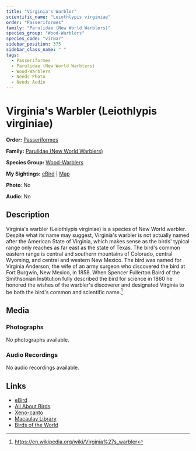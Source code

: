 ```yaml
---
title: "Virginia's Warbler"
scientific_name: "Leiothlypis virginiae"
order: "Passeriformes"
family: "Parulidae (New World Warblers)"
species_group: "Wood-Warblers"
species_code: "virwar"
sidebar_position: 375
sidebar_class_name: " "
tags: 
  - Passeriformes
  - Parulidae (New World Warblers)
  - Wood-Warblers
  - Needs Photo
  - Needs Audio
---
```


# Virginia's Warbler (Leiothlypis virginiae)

**Order:** [Passeriformes](/tags/passeriformes)

**Family:** [Parulidae (New World Warblers)](/tags/parulidae-new-world-warblers)

**Species Group:** [Wood-Warblers](/tags/wood-warblers)

**My Sightings:** [eBird](https://ebird.org/lifelist?r=world&time=life&spp=virwar) | [Map](/map?species_code=virwar)

**Photo**: No 

**Audio**: No

## Description
Virginia's warbler (Leiothlypis virginiae) is a species of New World warbler.
Despite what its name may suggest, Virginia's warbler is not actually named after the American State of Virginia, which makes sense as the birds' typical range only reaches as far east as the state of Texas. The bird's common eastern range is central and southern mountains of Colorado, central Wyoming, and central and western New Mexico. The bird was named for Virginia Anderson, the wife of an army surgeon who discovered the bird at Fort Burgwin, New Mexico, in 1858. When Spencer Fullerton Baird of the Smithsonian Institution fully described the bird for science in 1860 he honored the wishes of the warbler's discoverer and designated Virginia to be both the bird's common and scientific name.[^1]

[^1]: https://en.wikipedia.org/wiki/Virginia%27s_warbler

## Media
### Photographs
No photographs available.

### Audio Recordings
No audio recordings available.

## Links
* [eBird](https://ebird.org/species/virwar) 
* [All About Birds](https://www.allaboutbirds.org/guide/virwar) 
* [Xeno-canto](https://www.xeno-canto.org/species/leiothlypis-virginiae) 
* [Macaulay Library](https://search.macaulaylibrary.org/catalog?taxonCode=virwar&sort=rating_rank_desc)
* [Birds of the World](https://birdsoftheworld.org/bow/species/virwar)
